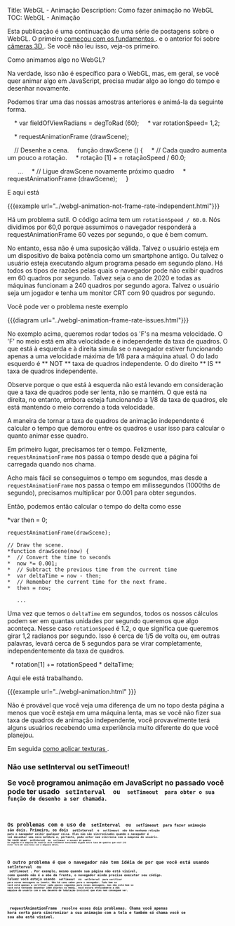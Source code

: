 Title: WebGL - Animação
Description: Como fazer animação no WebGL
TOC: WebGL - Animação


Esta publicação é uma continuação de uma série de postagens sobre o WebGL.
O primeiro <a href="webgl-fundamentals.html"> começou com os fundamentos </a>.
e o anterior foi sobre <a href="webgl-3d-camera.html"> câmeras 3D </a>.
Se você não leu isso, veja-os primeiro.

Como animamos algo no WebGL?

Na verdade, isso não é específico para o WebGL, mas, em geral, se você quer animar algo em JavaScript, precisa mudar algo ao longo do tempo e desenhar novamente.

Podemos tirar uma das nossas amostras anteriores e animá-la da seguinte forma.

    * var fieldOfViewRadians = degToRad (60);
    * var rotationSpeed ​​= 1,2;

    * requestAnimationFrame (drawScene);

    // Desenhe a cena.
    função drawScene () {
    * // Cada quadro aumenta um pouco a rotação.
    * rotação [1] + = rotaçãoSpeed ​​/ 60.0;

      ...
    * // Ligue drawScene novamente próximo quadro
    * requestAnimationFrame (drawScene);
    }

E aqui está

{{{example url="../webgl-animation-not-frame-rate-independent.html"}}}

Há um problema sutil. O código acima tem um `rotationSpeed ​​/ 60.0`. Nós dividimos por 60,0 porque assumimos o navegador
responderá a requestAnimationFrame 60 vezes por segundo, o que é bem comum.

No entanto, essa não é uma suposição válida. Talvez o usuário esteja em um dispositivo de baixa potência como um smartphone antigo. Ou talvez o usuário esteja executando algum programa pesado em segundo plano. Há todos os tipos de razões pelas quais o navegador pode não exibir quadros em 60 quadros por segundo. Talvez seja o ano de 2020 e todas as máquinas funcionam a 240 quadros por segundo agora. Talvez o usuário seja um jogador e tenha um monitor CRT com 90 quadros por segundo.

Você pode ver o problema neste exemplo

{{{diagram url="../webgl-animation-frame-rate-issues.html"}}}

No exemplo acima, queremos rodar todos os 'F's na mesma velocidade.
O 'F' no meio está em alta velocidade e é independente da taxa de quadros. O que está à esquerda e à direita simula se o navegador estiver funcionando apenas a uma velocidade máxima de 1/8 para a máquina atual. O do lado esquerdo é ** NOT ** taxa de quadros independente. O do direito ** IS ** taxa de quadros independente.

Observe porque o que está à esquerda não está levando em consideração que a taxa de quadros pode ser lenta, não se mantém. O que está na direita, no entanto, embora esteja funcionando a 1/8 da taxa de quadros, ele está mantendo o meio correndo a toda velocidade.

A maneira de tornar a taxa de quadros de animação independente é calcular o tempo que demorou entre os quadros e usar isso para calcular o quanto animar esse quadro.

Em primeiro lugar, precisamos ter o tempo. Felizmente, `requestAnimationFrame` nos passa o tempo desde que a página foi carregada quando nos chama.

Acho mais fácil se conseguimos o tempo em segundos, mas desde a
`requestAnimationFrame` nos passa o tempo em milissegundos (1000ths de segundo), precisamos multiplicar por 0.001 para obter segundos.

Então, podemos então calcular o tempo do delta como esse

*var then = 0;

    requestAnimationFrame(drawScene);

    // Draw the scene.
    *function drawScene(now) {
    *  // Convert the time to seconds
    *  now *= 0.001;
    *  // Subtract the previous time from the current time
    *  var deltaTime = now - then;
    *  // Remember the current time for the next frame.
    *  then = now;

       ...

Uma vez que temos o `deltaTime` em segundos, todos os nossos cálculos podem ser em quantas unidades por segundo queremos que algo aconteça. Nesse caso
`rotationSpeed` é 1.2, o que significa que queremos girar 1,2 radianos por segundo.
Isso é cerca de 1/5 de volta ou, em outras palavras, levará cerca de 5 segundos para se virar completamente, independentemente da taxa de quadros.

  *    rotation[1] += rotationSpeed * deltaTime;

Aqui ele está trabalhando.

{{{example url="../webgl-animation.html" }}}

Não é provável que você veja uma diferença de um no topo desta página a menos que você esteja em uma máquina lenta, mas se você não fizer sua taxa de quadros de animação independente, você provavelmente terá alguns usuários recebendo uma experiência muito diferente do que você planejou.

Em seguida <a href="webgl-3d-textures.html"> como aplicar texturas </a>.

<div class = "webgl_bottombar">
<h3> Não use setInterval ou setTimeout! </ h3>
<p> Se você programou animação em JavaScript no passado você pode ter usado <code> setInterval </ code> ou <code> setTimeout </ code> para obter o sua função de desenho a ser chamada.
</ p> <p>
Os problemas com o uso de <code> setInterval </ code> ou <code> setTimeout </ code> para fazer animação
são dois. Primeiro, os dois <code> setInterval </ code> e <code> setTimeout </ code> não têm nenhuma relação
para o navegador exibir qualquer coisa. Eles não são sincronizados quando o navegador é
vai desenhar uma nova moldura e, portanto, pode estar sem sincronia com a máquina do usuário.
Se você usar <code> setInterval </ code> ou <code> setTimeout </ code> e assumir 60 quadros
um segundo e a máquina do usuário está realmente executando alguma outra taxa de quadros que você irá
estar fora de sincronia com a máquina deles.
</ p> <p>
O outro problema é que o navegador não tem idéia de por que você está usando <code> setInterval </ code> ou
<code> setTimeout </ code>. Por exemplo, mesmo quando sua página não está visível,
como quando não é a aba da frente, o navegador ainda precisa executar seu código.
Talvez você esteja usando <code> setTimeout </ code> ou <code> setInterval </ code> para verificar
para novas mensagens ou tweets. Não há como saber para o navegador. Tudo bem se
você está apenas a verificar cada poucos segundos para novas mensagens, mas não está bom se
você está tentando desenhar 1000 objetos no WebGL. Você estará efetivamente a DOS
máquina do usuário com o seu desenho de tabulação invisível que eles nem conseguem ver.
</ p> <p>
<code> requestAnimationFrame </ code> resolve esses dois problemas. Chama você apenas
hora certa para sincronizar a sua animação com a tela e também só chama você se
sua aba está visível.
</ p>
</ div>
